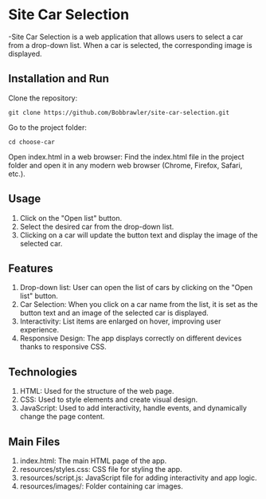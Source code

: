 # Site Car Selection
-Site Car Selection is a web application that allows users to select a car from a drop-down list. When a car is selected, the corresponding image is displayed.

## Installation and Run
Clone the repository:
```
git clone https://github.com/Bobbrawler/site-car-selection.git
```
Go to the project folder:
```
cd choose-car
```
Open index.html in a web browser: Find the index.html file in the project folder and open it in any modern web browser (Chrome, Firefox, Safari, etc.).

## Usage
1. Click on the "Open list" button.
2. Select the desired car from the drop-down list.
3. Clicking on a car will update the button text and display the image of the selected car.

## Features
1. Drop-down list: User can open the list of cars by clicking on the "Open list" button.
2. Car Selection: When you click on a car name from the list, it is set as the button text and an image of the selected car is displayed.
3. Interactivity: List items are enlarged on hover, improving user experience.
4. Responsive Design: The app displays correctly on different devices thanks to responsive CSS.

## Technologies
1. HTML: Used for the structure of the web page.
2. CSS: Used to style elements and create visual design.
3. JavaScript: Used to add interactivity, handle events, and dynamically change the page content.

## Main Files
1. index.html: The main HTML page of the app.
2. resources/styles.css: CSS file for styling the app.
3. resources/script.js: JavaScript file for adding interactivity and app logic.
4. resources/images/: Folder containing car images.